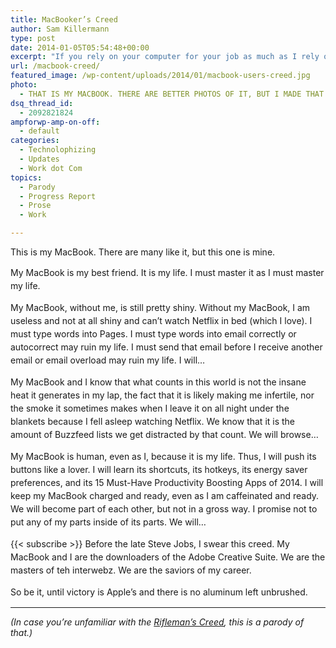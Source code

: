 ```yaml
---
title: MacBooker’s Creed
author: Sam Killermann
type: post
date: 2014-01-05T05:54:48+00:00
excerpt: "If you rely on your computer for your job as much as I rely on mine, you'll likely relate to this. It's a parody, for sure, and definitely hyperbole... but barely."
url: /macbook-creed/
featured_image: /wp-content/uploads/2014/01/macbook-users-creed.jpg
photo:
  - THAT IS MY MACBOOK. THERE ARE BETTER PHOTOS OF IT, BUT I MADE THAT ONE WITH THE CAMERA ON MY PHONE.
dsq_thread_id:
  - 2092821824
ampforwp-amp-on-off:
  - default
categories:
  - Technolophizing
  - Updates
  - Work dot Com
topics:
  - Parody
  - Progress Report
  - Prose
  - Work

---
```

This is my MacBook. There are many like it, but this one is mine.

<span style="line-height: 1.5em;">My MacBook is my best friend. It is my life. I must master it as I must master my life.</span>

<span style="line-height: 1.5em;">My MacBook, without me, is still pretty shiny. Without my MacBook, I am useless and not at all shiny and can&#8217;t watch Netflix in bed (which I love). I must type words into Pages. I must type words into email correctly or autocorrect may ruin my life. I must send that email before I receive another email or email overload may ruin my life. I will&#8230;</span><!--more-->

<span style="line-height: 1.5em;">My MacBook and I know that what counts in this world is not the insane heat it generates in my lap, the fact that it is likely making me infertile, nor the smoke it sometimes makes when I leave it on all night under the blankets because I fell asleep watching Netflix. We know that it is the amount of Buzzfeed </span>lists we get distracted by<span style="line-height: 1.5em;"> that count. We will browse&#8230;</span>

<span style="line-height: 1.5em;">My MacBook is human, even as I, because it is my life. Thus, I will push its buttons like a lover. I will learn its shortcuts, its hotkeys, its energy saver preferences, and its 15 Must-Have Productivity Boosting Apps of 2014. I will keep my MacBook charged and ready, even as I am </span>caffeinated<span style="line-height: 1.5em;"> and ready. We will become part of each other, but not in a gross way. I promise not to put any of my parts inside of its parts. We will&#8230;</span>

{{< subscribe >}}
<span style="line-height: 1.5em;">Before the late Steve Jobs, I swear this creed. My MacBook and I are the downloaders of the Adobe Creative Suite. We are the masters of </span>teh interwebz<span style="line-height: 1.5em;">. We are the saviors of my career.</span>

<span style="line-height: 1.5em;">So be it, until victory is Apple&#8217;s and there is no aluminum left unbrushed.</span>

***

_(In case you&#8217;re unfamiliar with the <a href="http://en.wikipedia.org/wiki/Rifleman's_Creed" target="_blank">Rifleman&#8217;s Creed</a>, this is a parody of that.)_